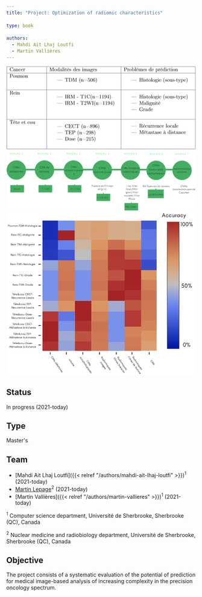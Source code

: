 ```yaml
---
title: "Project: Optimization of radiomic characteristics"

type: book

authors:
  - Mahdi Ait Lhaj Loutfi
  - Martin Vallières
---
```


![Databases (Medical images)](bd.png "Databases (Medical images)")
![Complexity levels (increasing complexity)](complexite.png "Complexity levels (increasing complexity)")
![Résultats attendus (Prédiction)](resultats.png "Expected results (Prediction)")

## Status

In progress (2021-today)

## Type

Master's

## Team

- [Mahdi Ait Lhaj Loutfi]({{< relref "/authors/mahdi-ait-lhaj-loutfi" >}})<sup>1</sup> (2021-today)
- [Martin Lepage](https://www.usherbrooke.ca/recherche/specialistes/details/martin.lepage)<sup>2</sup> (2021-today)
- [Martin Vallières]({{< relref "/authors/martin-vallieres" >}})<sup>1</sup> (2021-today)

<sup>1</sup> Computer science department, Université de Sherbrooke, Sherbrooke (QC), Canada

<sup>2</sup> Nuclear medicine and radiobiology department, Université de Sherbrooke, Sherbrooke (QC), Canada

## Objective

The project consists of a systematic evaluation of the potential of prediction for medical image-based analysis of 
increasing complexity in the precision oncology spectrum.
